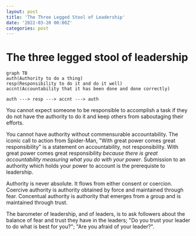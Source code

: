 ```yaml
---
layout: post
title: 'The Three Legged Stool of Leadership'
date: '2022-03-20 00:00Z'
categories: post
---
```


# The three legged stool of leadership

```mermaid 
graph TB
auth(Authority to do a thing)
resp(Responsibility to do it and do it well)
accnt(Accountability that it has been done and done correctly)

auth ---> resp ---> accnt ---> auth
```

You cannot expect someone to be responsible to accomplish a task if they do not have the authority to do it and keep others from saboutaging their efforts.

You cannot have authority without commensurable accountability.  The iconic call to action from Spider-Man, "With great power comes great responsibility" is a statement on accountability, not responsibility.  With great power comes great responsibility _because there is great accountability measuring what you do with your power_.  Submission to an authority which holds your power to account is the prerequiste to leadership.

Authority is never absolute.  It flows from either consent or coercion.  Coercive authority is authority obtained by force and maintained through fear.  Concentual authority is authority that emerges from a group and is maintained through trust.

The barometer of leadership, and of leaders, is to ask followers about the balance of fear and trust they have in the leaders; "Do you trust your leader to do what is best for you?"; "Are you afraid of your leader?".
